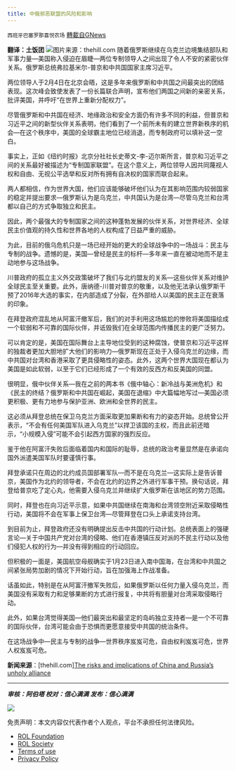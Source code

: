 ```yaml
---
title: 中俄邪恶联盟的风险和影响
---
```

`西班牙巴塞罗那喜悦农场` [轉載自GNews](https://gnews.org/zh-hans/2043628/)

**翻译：土饭团**
![](https://assets.gnews.org/wp-content/uploads/2022/02/tempsnip中俄邪恶联盟的风险和影响.png)图片来源：thehill.com
随着俄罗斯继续在乌克兰边境集结部队和军事力量—美国称入侵迫在眉睫—两位专制领导人之间出现了令人不安的紧密伙伴关系。俄罗斯总统弗拉基米尔-普京和中共国国家主席习近平。

两位领导人于2月4日在北京会晤，这是多年来俄罗斯和中共国之间最突出的团结表现。这次峰会致使发表了一份长篇联合声明，宣布他们两国之间新的亲密关系，批评美国，并呼吁“在世界上重新分配权力”。

尽管俄罗斯和中共国在经济、地缘政治和安全方面仍有许多不同的利益，但普京和习近平之间的新型伙伴关系表明，他们看到了一个前所未有的建立世界新秩序的机会—在这个秩序中，美国的全球霸主地位已经消退，而专制政府可以填补这一空白。

事实上，正如《纽约时报》北京分社社长史蒂文-李-迈尔斯所言，普京和习近平之间的关系最好被描述为“专制国家联盟”。在这个意义上，两位领导人因共同蔑视人权和自由、无视公平选举和反对所有拥有自决权的国家而联合起来。

两人都相信，作为世界大国，他们应该能够破坏他们认为在其影响范围内较弱国家的稳定并提出要求—俄罗斯认为是乌克兰，中共国认为是台湾—尽管乌克兰和台湾都以自己的方式争取独立和民主。

因此，两个最强大的专制国家之间的这种蓬勃发展的伙伴关系，对世界经济、全球民主价值观的持久性和世界各地的人权构成了日益严重的威胁。

为此，目前的俄乌危机只是一场已经开始的更大的全球战争中的一场战斗：民主与专制的战争。遗憾的是，美国—曾经是民主的标杆—多年来一直在被动地而不是主动地参与这场战争。

川普政府的孤立主义外交政策破坏了我们与北约盟友的关系—这些伙伴关系对维护全球民主至关重要。此外，唐纳德-川普对普京的敬重，以及他无法承认俄罗斯干预了2016年大选的事实，在内部造成了分裂，在外部给人以美国的民主正在衰落的印象。

在拜登政府混乱地从阿富汗撤军后，我们的对手利用这场尴尬的惨败将美国描绘成一个软弱和不可靠的国际伙伴，并诋毁我们在全球范围内传播民主的更广泛努力。

可以肯定的是，美国在国际舞台上主导地位受到的这种腐蚀，使普京和习近平这样的独裁者更加大胆地扩大他们的影响力—俄罗斯现在正处于入侵乌克兰的边缘，而中共国对台湾和香港采取了更具侵略性的姿态。此外，这两个世界大国现在都认为美国是如此软弱，以至于它们已经形成了一个有效的反西方和反美国的同盟。

很明显，俄中伙伴关系—我在之前的两本书《俄中轴心：新冷战与美洲危机》和《民主的终结？俄罗斯和中共国在崛起，美国在退缩》中大篇幅地写过—美国必须更积极、更有力地参与保护亚洲、欧洲和全世界的民主。

这必须从拜登总统在保卫乌克兰方面采取更加果断和有力的姿态开始。总统曾公开表示，“不会有任何美国军队进入乌克兰”以捍卫该国的主权，而且此前还暗示，“小规模入侵”可能不会引起西方国家的强烈反应。

鉴于他在阿富汗失败后面临着国内和国际的耻辱，总统的政治考量显然是在承诺向国外派遣美国军队时要谨慎行事。

拜登承诺只在周边的北约成员国部署军队—而不是在乌克兰—这实际上是告诉普京，美国作为北约的领导者，不会在北约的边界之外进行军事干预。换句话说，拜登给普京吃了定心丸，他需要入侵乌克兰并继续扩大俄罗斯在该地区的势力范围。

同时，拜登也在向习近平示意，如果中共国继续在南海和台湾领空附近采取侵略性行动，美国将不会在军事上保卫台湾—尽管拜登在口头上承诺支持台湾。

到目前为止，拜登政府还没有明确提出反击中共国的行动计划。总统表面上的强硬言论—关于中国共产党对台湾的侵略、他们在香港镇压反对派的不民主行动以及他们侵犯人权的行为—并没有得到相应的行动回应。

但积极的一面是，美国航空母舰确实于1月23日进入南中国海，在台湾和中共国之间紧张局势加剧的情况下开始行动，旨在加强海上作战准备。

话虽如此，特别是在从阿富汗撤军失败后，如果俄罗斯以任何力量入侵乌克兰，而美国没有采取有力和足够果断的方式进行报复，中共将有胆量对台湾采取侵略行动。

此外，如果台湾觉得美国—他们最突出和最坚定的岛屿独立支持者—是一个不可靠的国际伙伴，台湾可能会由于恐惧而更愿意接受中共国的统治条件。

在这场战争中—民主与专制的战争—世界秩序岌岌可危，自由权利岌岌可危，世界人权岌岌可危。

**新闻来源**：[thehill.com][The risks and implications of China and Russia’s unholy alliance](https://thehill.com/opinion/international/594927-the-risks-and-implications-of-china-and-russias-unholy-alliance?rl=1)

* * *

***审核：阿伯塔
校对：信心满满
发布：信心满满***

![](https://assets.gnews.org/wp-content/uploads/2022/02/西喜-6.jpeg)

 

免责声明：本文内容仅代表作者个人观点，平台不承担任何法律风险。

- [ROL Foundation](https://rolfoundation.org/)
- [ROL Society](https://rolsociety.org/)
- [Terms of use](https://gnews.org/terms-of-use-3/)
- [Privacy Policy](https://gnews.org/privacy-policy/)
